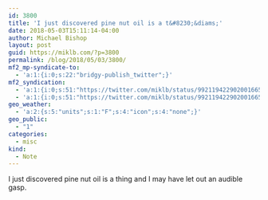 ```yaml
---
id: 3800
title: 'I just discovered pine nut oil is a t&#8230;&diams;'
date: 2018-05-03T15:11:14-04:00
author: Michael Bishop
layout: post
guid: https://miklb.com/?p=3800
permalink: /blog/2018/05/03/3800/
mf2_mp-syndicate-to:
  - 'a:1:{i:0;s:22:"bridgy-publish_twitter";}'
mf2_syndication:
  - 'a:1:{i:0;s:51:"https://twitter.com/miklb/status/992119422902001665";}'
  - 'a:1:{i:0;s:51:"https://twitter.com/miklb/status/992119422902001665";}'
geo_weather:
  - 'a:2:{s:5:"units";s:1:"F";s:4:"icon";s:4:"none";}'
geo_public:
  - "1"
categories:
  - misc
kind:
  - Note
---
```

I just discovered pine nut oil is a thing and I may have let out an audible gasp.